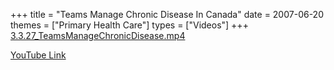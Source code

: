 +++
title = "Teams Manage Chronic Disease In Canada"
date = 2007-06-20
themes = ["Primary Health Care"]
types = ["Videos"]
+++
[3.3.27_TeamsManageChronicDisease.mp4](/files/3.3.27_TeamsManageChronicDisease.mp4)

[YouTube Link](https://www.youtube.com/watch?v=PADGp1I34is)
